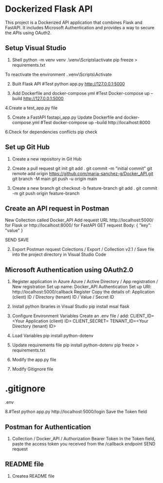 # Dockerized Flask API
This project is a Dockerized API application that combines Flask and FastAPI. It includes Microsoft Authentication and provides a way to secure the APIs using OAuth2. 

## Setup Visual Studio
1. Shell
python -m venv venv
.\venv\Scripts\activate
pip freeze > requirements.txt

To reactivate the environment
.\.venv\Scripts\Activate

2. Built Flask API
#Test
python app.py
http://127.0.0.1:5000

3. Add Dockerfile and docker-compose.yml
#Test
Docker-compose up –build
http://127.0.0.1:5000

4.Create a test_app.py file

5. Create a FastAPI fastapi_app.py
Update Dockerfile and docker-compose.yml
#Test
docker-compose up –build
 http://localhost:8000

6.Check for dependencies conflicts
pip check

## Set up Git Hub
1. Create a new repository in Git Hub

2. Create a pull request
git init
git add .
git commit -m "initial commit"
git remote add origin https://github.com/maria-sanchez-g/Docker_API.git
git branch -M main
git push -u origin main

3. Create a new branch
git checkout -b feature-branch
git add .
git commit -m
git push origin feature-branch

## Create an API request in Postman
New Collection called Docker_API
Add request
URL http://localhost:5000/ for Flask or http://localhost:8000/ for FastAPI
GET request
Body:
{
    "key": "value"
}

SEND
SAVE

2. Export Postman request
Colections / Export / Collection v2.1 / Save file into the project directory in Visual Studio Code

## Microsoft Authentication using OAuth2.0 
1. Register application in Azure
Azure / Active Directory / App registration / New registration
Set up name: Docker_API Authentication
Set up URI: http://localhost:5000/callback
Register
Copy the details of: Application (client) ID / Directory (tenant) ID / Value / Secret ID

2. Install python lbraries in Visual Studio
pip install msal flask

3. Configure Environment Variables
Create an .env file / add: 
CLIENT_ID=<Your Application (client) ID>
CLIENT_SECRET=<Your Client Secret>
TENANT_ID=<Your Directory (tenant) ID>

4. Load Variables
pip install python-dotenv

5. Update requirements file
pip install python-dotenv
pip freeze > requirements.txt

6. Modify the app.py file

7. Modify Gitignore file
# .gitignore
.env

8.#Test
python app.py
http://localhost:5000/login
Save the Token field

## Postman for Authentication
1. Collection / Docker_API / Authorization
Bearer Token
In the Token field, paste the access token you received from the /callback endpoint
SEND request

## README file
1. Createa README file

